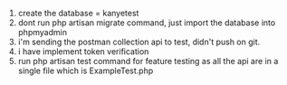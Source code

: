 1. create the database = kanyetest
2. dont run php artisan migrate command, just import the database into phpmyadmin
3. i'm sending the postman collection api to test, didn't push on git.
4. i have implement token verification 
5. run php artisan test command for feature testing as all the api are in a single file which is ExampleTest.php


